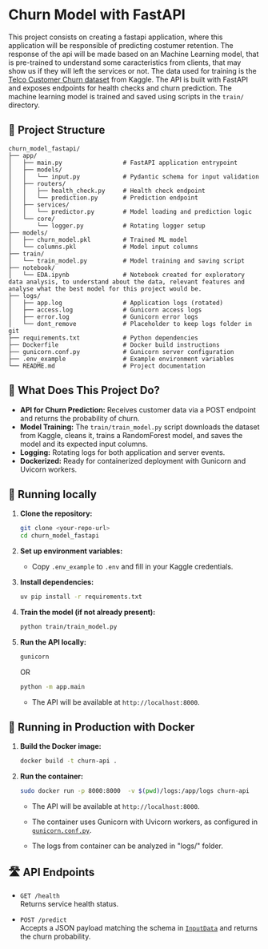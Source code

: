 # Churn Model with FastAPI

This project consists on creating a fastapi application, where this application will be responsible of predicting costumer retention. The response of the api will be made based on an Machine Learning model, that is pre-trained to understand some caracteristics from clients, that may show us if they will left the services or not. The data used for training is the [Telco Customer Churn dataset](https://www.kaggle.com/datasets/blastchar/telco-customer-churn) from Kaggle. The API is built with FastAPI and exposes endpoints for health checks and churn prediction. The machine learning model is trained and saved using scripts in the `train/` directory.


## 📂 Project Structure
```
churn_model_fastapi/
├── app/
│   ├── main.py                 # FastAPI application entrypoint
│   ├── models/
│   │   └── input.py            # Pydantic schema for input validation
│   ├── routers/
│   │   ├── health_check.py     # Health check endpoint
│   │   └── prediction.py       # Prediction endpoint
│   ├── services/
│   │   └── predictor.py        # Model loading and prediction logic
│   └── core/
│       └── logger.py           # Rotating logger setup
├── models/
│   ├── churn_model.pkl         # Trained ML model
│   └── columns.pkl             # Model input columns
├── train/
│   └── train_model.py          # Model training and saving script
├── notebook/
│   └── EDA.ipynb               # Notebook created for exploratory data analysis, to understand about the data, relevant features and analyse what the best model for this project would be. 
├── logs/
│   ├── app.log                 # Application logs (rotated)
│   ├── access.log              # Gunicorn access logs
│   ├── error.log               # Gunicorn error logs
│   └── dont_remove             # Placeholder to keep logs folder in git
├── requirements.txt            # Python dependencies
├── Dockerfile                  # Docker build instructions
├── gunicorn.conf.py            # Gunicorn server configuration
├── .env_example                # Example environment variables
└── README.md                   # Project documentation
```

## 🚀 What Does This Project Do?

- **API for Churn Prediction:** Receives customer data via a POST endpoint and returns the probability of churn.
- **Model Training:** The `train/train_model.py` script downloads the dataset from Kaggle, cleans it, trains a RandomForest model, and saves the model and its expected input columns.
- **Logging:** Rotating logs for both application and server events.
- **Dockerized:** Ready for containerized deployment with Gunicorn and Uvicorn workers.

## 🚀 Running locally

1. **Clone the repository:**
   ```sh
   git clone <your-repo-url>
   cd churn_model_fastapi
   ```

2. **Set up environment variables:**
   - Copy `.env_example` to `.env` and fill in your Kaggle credentials.

3. **Install dependencies:**
   ```sh
   uv pip install -r requirements.txt
   ```

4. **Train the model (if not already present):**
   ```sh
   python train/train_model.py
   ```

5. **Run the API locally:**
   ```sh
   gunicorn
   ```
   OR 
   ```sh
   python -m app.main
   ```
   - The API will be available at `http://localhost:8000`.

## 🐳 Running in Production with Docker

1. **Build the Docker image:**
   ```sh
   docker build -t churn-api .
   ```

2. **Run the container:**
   ```sh
   sudo docker run -p 8000:8000  -v $(pwd)/logs:/app/logs churn-api
   ```

   - The API will be available at `http://localhost:8000`.

   - The container uses Gunicorn with Uvicorn workers, as configured in [`gunicorn.conf.py`](gunicorn.conf.py).

   - The logs from container can be analyzed in "logs/" folder.

## 🛣️ API Endpoints

- `GET /health`  
  Returns service health status.

- `POST /predict`  
  Accepts a JSON payload matching the schema in [`InputData`](app/models/input.py) and returns the churn probability.
